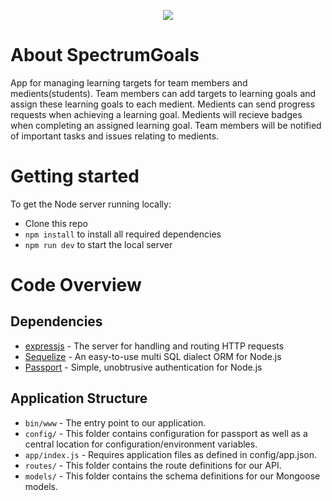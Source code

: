 <p align="center"><img src="https://spectrumgoals.nl/img/logo_lg.png"></p>

# About SpectrumGoals

App for managing learning targets for team members and medients(students). Team members can add targets to learning goals and assign these learning goals to each medient. Medients can send progress requests when achieving a learning goal. Medients will recieve badges when completing an assigned learning goal. Team members will be notified of important tasks and issues relating to medients.

# Getting started

To get the Node server running locally:

- Clone this repo
- `npm install` to install all required dependencies
- `npm run dev` to start the local server


# Code Overview

## Dependencies

- [expressjs](https://github.com/expressjs/express) - The server for handling and routing HTTP requests
- [Sequelize](https://github.com/sequelize/sequelize) - An easy-to-use multi SQL dialect ORM for Node.js
- [Passport](http://www.passportjs.org/) - Simple, unobtrusive authentication for Node.js

## Application Structure

- `bin/www` - The entry point to our application. 
- `config/` - This folder contains configuration for passport as well as a central location for configuration/environment variables.
- `app/index.js` - Requires application files as defined in config/app.json.
- `routes/` - This folder contains the route definitions for our API.
- `models/` - This folder contains the schema definitions for our Mongoose models.
